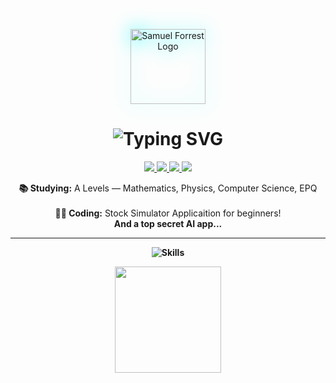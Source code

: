 <!-- Banner with Glow -->
<p align="center">
  <img src="https://samuelforrest.me/assets/web-app-manifest-512x512.png" alt="Samuel Forrest Logo" width="120" style="filter: drop-shadow(0 0 15px #0ff);" />
</p>

<!-- Typing Animation -->
<h1 align="center">
  <img src="https://readme-typing-svg.demolab.com?font=Fira+Code&pause=1000&color=ffffff&center=true&vCenter=true&width=440&lines=Hey%2C+I%27m+Samuel+Forrest!;Welcome+to+my+GitHub!;Visit+my+Website!" alt="Typing SVG" />
</h1>
<p align="center">
  <a href="https://www.linkedin.com/in/samuelforrest/" target="_blank">
    <img src="https://img.shields.io/badge/LinkedIn-0A66C2?style=for-the-badge&logo=linkedin&logoColor=white"/>
  </a>
  <a href="https://instagram.com/samueljforrest" target="_blank">
    <img src="https://img.shields.io/badge/Instagram-E4405F?style=for-the-badge&logo=instagram&logoColor=white"/>
  </a>
  <a href="mailto:samuel@samuelforrest.me" target="_blank">
    <img src="https://img.shields.io/badge/Email-D14836?style=for-the-badge&logo=gmail&logoColor=white"/>
  </a>
  <a href="https://samuelforrest.me" target="_blank">
    <img src="https://img.shields.io/badge/Website-000000?style=for-the-badge&logo=about.me&logoColor=white"/>
  </a>
</p>
<p align="center">
  <b>📚 Studying:</b> A Levels — Mathematics, Physics, Computer Science, EPQ<br><br>
  <b>👨‍💻 Coding:</b> Stock Simulator Applicaition for beginners!<br>
  <b>And a top secret AI app...<br>
</p>

---

<!-- Skill Icons -->
<p align="center">
  <img src="https://skillicons.dev/icons?i=python,js,html,css,figma,github,vscode" alt="Skills" />
</p>

<!-- GitHub Stats and Trophies -->
<p align="center">
  <img src="https://github-readme-stats.vercel.app/api?username=samuelforrest&show_icons=true&theme=tokyonight&hide=prs,contribs&count_private=true" height="170">
</p>

